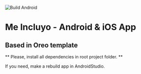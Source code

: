 ![Build Android](https://build.appcenter.ms/v0.1/apps/634daa85-c3a6-4910-b997-13879c74028c/branches/testing/badge)

# Me Incluyo - Android & iOS App
## Based in Oreo template

** Please, install all dependencies in root project folder. **

If you need, make a rebuild app in AndroidStudio.